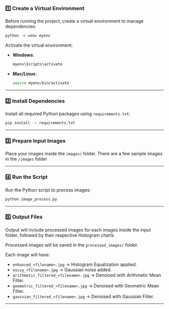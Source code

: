 ### 1️⃣ **Create a Virtual Environment**
Before running the project, create a virtual environment to manage dependencies:
```bash
python -m venv myenv
```

Activate the virtual environment:
- **Windows**:
  ```bash
  myenv\Scripts\activate
  ```
- **Mac/Linux**:
  ```bash
  source myenv/bin/activate
  ```

---

### 2️⃣ **Install Dependencies**
Install all required Python packages using `requirements.txt`:
```bash
pip install -r requirements.txt
```

---

### 3️⃣ **Prepare Input Images**
Place your images inside the `images/` folder. There are a few sample images in the `/images` folder

---

### 4️⃣ **Run the Script**
Run the Python script to process images:
```bash
python image_process.py
```

---

### 5️⃣ **Output Files**
Output will include processed images for each images inside the input folder, followed by their respective Histogram charts

Processed images will be saved in the `processed_images/` folder.

Each image will have:
- `enhanced_<filename>.jpg` → Histogram Equalization applied.
- `noisy_<filename>.jpg` → Gaussian noise added.
- `arithmetic_filtered_<filename>.jpg` → Denoised with Arithmetic Mean Filter.
- `geometric_filtered_<filename>.jpg` → Denoised with Geometric Mean Filter.
- `gaussian_filtered_<filename>.jpg` → Denoised with Gaussian Filter.
---
